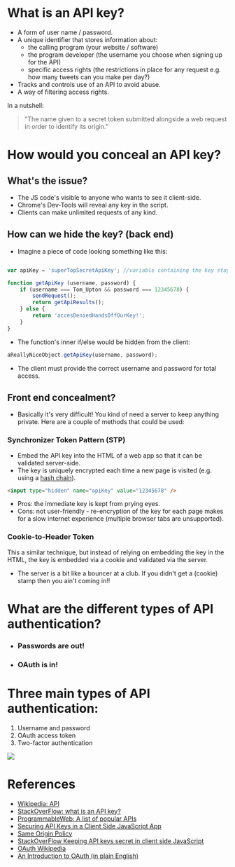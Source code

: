 # What is an API key?
* A form of user name / password.
* A unique identifier that stores information about:
    * the calling program (your website / software)
    * the program developer (the username you choose when signing up for the API)
    * specific access rights (the restrictions in place for any request e.g. how many tweets can you make per day?)
* Tracks and controls use of an API to avoid abuse.
* A way of filtering access rights.

In a nutshell:
> "The name given to a secret token submitted alongside a web request in order to identify its origin."

# How would you conceal an API key?
## What's the issue?
* The JS code's visible to anyone who wants to see it client-side.
* Chrome's Dev-Tools will reveal any key in the script.
* Clients can make unlimited requests of any kind.

## How can we hide the key? (back end)
* Imagine a piece of code looking something like this:

```js

var apiKey = 'superTopSecretApiKey'; //variable containing the key stays outside the function's scope

function getApiKey (username, password) {
    if (username === Tom_Upton && password === 12345678) {
        sendRequest();
        return getApiResults();
    } else {
        return 'accesDeniedHandsOffOurKey!';
    }
}

```

* The function's inner if/else would be hidden from the client:
```js
aReallyNiceObject.getApiKey(username, password);
```
* The client must provide the correct username and password for total access.

## Front end concealment?
* Basically it's very difficult! You kind of need a server to keep anything private. Here are a couple of methods that could be used:

### Synchronizer Token Pattern (STP)
* Embed the API key into the HTML of a web app so that it can be validated server-side.
* The key is uniquely encrypted each time a new page is visited (e.g. using a [hash chain](https://en.wikipedia.org/wiki/Hash_chain)).
```html
<input type="hidden" name="apiKey" value="12345678" />
```
* Pros: the immediate key is kept from prying eyes.
* Cons: not user-friendly - re-encryption of the key for each page makes for a slow internet experience (multiple browser tabs are unsupported).

### Cookie-to-Header Token

This a similar technique, but instead of relying on embedding the key in the HTML, the key is embedded via a cookie and validated via the server.

* The server is a bit like a bouncer at a club. If you didn't get a (cookie) stamp then you ain't coming in!!

# What are the different types of API authentication?

* ### Passwords are out!
* ### OAuth is in!

# Three main types of API authentication:

1. Username and password
2. OAuth access token
3. Two-factor authentication

![](https://upload.wikimedia.org/wikipedia/commons/thumb/3/32/OpenIDvs.Pseudo-AuthenticationusingOAuth.svg/512px-OpenIDvs.Pseudo-AuthenticationusingOAuth.svg.png)


# References
* [Wikipedia: API](https://en.wikipedia.org/wiki/Application_programming_interface_key)
* [StackOverFlow: what is an API key?](http://stackoverflow.com/questions/1453073/what-is-an-api-key)
* [ProgrammableWeb: A list of popular APIs](http://www.programmableweb.com/)
* [Securing API Keys in a Client Side JavaScript App](http://billpatrianakos.me/blog/2013/09/12/securing-api-keys-in-a-client-side-javascript-app/)
* [Same Origin Policy](https://en.wikipedia.org/wiki/Same-origin_policy)
* [StackOverFlow Keeping API keys secret in client side JavaScript](http://stackoverflow.com/questions/7847121/how-to-keep-api-keys-secret-when-using-client-side-javascript)
* [OAuth Wikipedia](https://en.wikipedia.org/wiki/OAuth)
* [An Introduction to OAuth (in plain English)](http://blog.varonis.com/introduction-to-oauth/)
